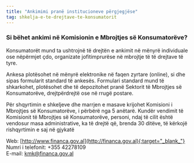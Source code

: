 ```yaml
---
title: "Ankimimi pranë institucioneve përgjegjëse"
tag: shkelja-e-te-drejtave-te-konsumatorit
---
```


### Si bëhet ankimi në Komisionin e Mbrojtjes së Konsumatorëve?

Konsumatorët mund ta ushtrojnë të drejtën e ankimit në mënyrë individuale ose nëpërmjet çdo, organizate jofitimprurëse në mbrojtje të të drejtave të tyre.

Ankesa plotësohet në mënyrë elektronike në faqen zyrtare (online), si dhe sipas formularit standard të ankesës. Formulari standard mund të shkarkohet, plotësohet dhe të depozitohet pranë Sektorit të Mbrojtjes së Konsumatorëve, drejtpërdrejtë ose në rrugë postare.

Për shqyrtimin e shkeljeve dhe marrjen e masave krijohet Komisioni i Mbrojtjes së Konsumatorëve, i përbërë nga 5 anëtarë. 
Kundër vendimit të Komisionit të Mbrojtjes së Konsumatorëve, personi, ndaj të cilit është vendosur masa administrative, ka të drejtë që, brenda 30 ditëve, të kërkojë rishqyrtimin e saj në gjykatë


Web: [http://www.financa.gov.al](http://financa.gov.al){:target="_blank_"}    
Numri i telefonit: +355 42278109    
E-mail: <kmk@financa.gov.al>
